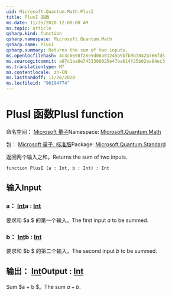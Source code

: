 ```yaml
---
uid: Microsoft.Quantum.Math.PlusI
title: PlusI 函数
ms.date: 11/25/2020 12:00:00 AM
ms.topic: article
qsharp.kind: function
qsharp.namespace: Microsoft.Quantum.Math
qsharp.name: PlusI
qsharp.summary: Returns the sum of two inputs.
ms.openlocfilehash: 4c3c6698f26e5d06a81245b9bfb9b7842b766fd5
ms.sourcegitcommit: a87c1aa8e7453360025e47ba614f25b02ea84ec3
ms.translationtype: MT
ms.contentlocale: zh-CN
ms.lasthandoff: 11/26/2020
ms.locfileid: "96194774"
---
```

# <a name="plusi-function"></a><span data-ttu-id="825e0-102">PlusI 函数</span><span class="sxs-lookup"><span data-stu-id="825e0-102">PlusI function</span></span>

<span data-ttu-id="825e0-103">命名空间： [Microsoft 量子](xref:Microsoft.Quantum.Math)</span><span class="sxs-lookup"><span data-stu-id="825e0-103">Namespace: [Microsoft.Quantum.Math](xref:Microsoft.Quantum.Math)</span></span>

<span data-ttu-id="825e0-104">包： [Microsoft 量子. 标准版](https://nuget.org/packages/Microsoft.Quantum.Standard)</span><span class="sxs-lookup"><span data-stu-id="825e0-104">Package: [Microsoft.Quantum.Standard](https://nuget.org/packages/Microsoft.Quantum.Standard)</span></span>


<span data-ttu-id="825e0-105">返回两个输入之和。</span><span class="sxs-lookup"><span data-stu-id="825e0-105">Returns the sum of two inputs.</span></span>

```qsharp
function PlusI (a : Int, b : Int) : Int
```


## <a name="input"></a><span data-ttu-id="825e0-106">输入</span><span class="sxs-lookup"><span data-stu-id="825e0-106">Input</span></span>

### <a name="a--int"></a><span data-ttu-id="825e0-107">a： [Int](xref:microsoft.quantum.lang-ref.int)</span><span class="sxs-lookup"><span data-stu-id="825e0-107">a : [Int](xref:microsoft.quantum.lang-ref.int)</span></span>

<span data-ttu-id="825e0-108">要求和 $a $ 的第一个输入。</span><span class="sxs-lookup"><span data-stu-id="825e0-108">The first input $a$ to be summed.</span></span>


### <a name="b--int"></a><span data-ttu-id="825e0-109">b： [Int](xref:microsoft.quantum.lang-ref.int)</span><span class="sxs-lookup"><span data-stu-id="825e0-109">b : [Int](xref:microsoft.quantum.lang-ref.int)</span></span>

<span data-ttu-id="825e0-110">要求和 $b $ 的第二个输入。</span><span class="sxs-lookup"><span data-stu-id="825e0-110">The second input $b$ to be summed.</span></span>



## <a name="output--int"></a><span data-ttu-id="825e0-111">输出： [Int](xref:microsoft.quantum.lang-ref.int)</span><span class="sxs-lookup"><span data-stu-id="825e0-111">Output : [Int](xref:microsoft.quantum.lang-ref.int)</span></span>

<span data-ttu-id="825e0-112">Sum $a + b $。</span><span class="sxs-lookup"><span data-stu-id="825e0-112">The sum $a + b$.</span></span>